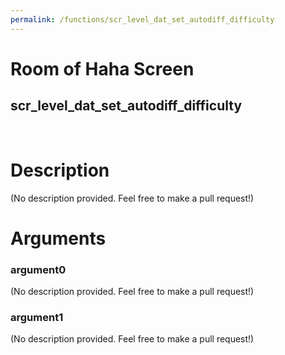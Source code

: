 ```yaml
---
permalink: /functions/scr_level_dat_set_autodiff_difficulty
---
```

# Room of Haha Screen  
## scr_level_dat_set_autodiff_difficulty  
&nbsp;  
# Description  
(No description provided. Feel free to make a pull request!) 
&nbsp;  
# Arguments
### argument0
(No description provided. Feel free to make a pull request!)
&nbsp;  
### argument1
(No description provided. Feel free to make a pull request!)
&nbsp;  


